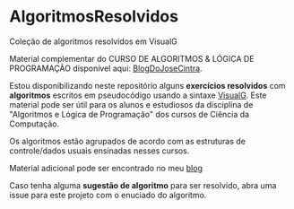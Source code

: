 # AlgoritmosResolvidos
Coleção de algoritmos resolvidos em VisualG 

Material complementar do CURSO DE ALGORITMOS & LÓGICA DE PROGRAMAÇÃO disponível aqui: <a href="http://josecintra.com/blog/algoritmos-logica-programacao-aulas/">BlogDoJoseCintra</a>. 

Estou disponibilizando neste repositório alguns <b>exercícios resolvidos</b> com <b>algoritmos</b> escritos em pseudocódigo usando a sintaxe <a href="http://www.apoioinformatica.inf.br/produtos/visualg">VisualG</a>.
Este material pode ser útil para os alunos e estudiosos da disciplina de "Algoritmos e Lógica de Programação" dos cursos de Ciência da Computação.

Os algoritmos estão agrupados de acordo com as estruturas de controle/dados usuais ensinadas nesses cursos.

Material adicional pode ser encontrado no meu <a href="http://josecintra.com/blog/">blog</a>

Caso tenha alguma <b>sugestão de algoritmo</b> para ser resolvido, abra uma issue para este projeto com o enuciado do algoritmo. 
